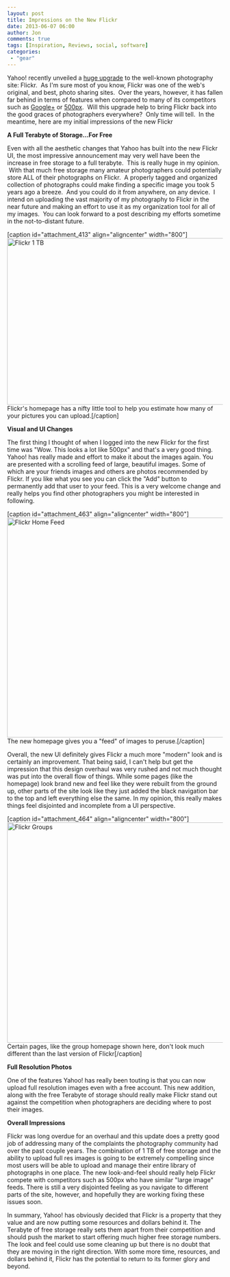 ```yaml
---
layout: post
title: Impressions on the New Flickr
date: 2013-06-07 06:00
author: Jon
comments: true
tags: [Inspiration, Reviews, social, software]
categories:
 - "gear"
---
```

<p>Yahoo! recently unveiled a <a href="http://www.theverge.com/2013/5/20/4349442/yahoo-unveils-the-new-flickr-with-one-terabyte-of-free-space" target="_blank">huge upgrade</a> to the well-known photography site: Flickr.  As I'm sure most of you know, Flickr was one of the web's original, and best, photo sharing sites.  Over the years, however, it has fallen far behind in terms of features when compared to many of its competitors such as <a href="http://plus.google.com" target="_blank">Google+</a> or <a href="http://500px.com" target="_blank">500px</a>.  Will this upgrade help to bring Flickr back into the good graces of photographers everywhere?  Only time will tell.  In the meantime, here are my initial impressions of the new Flickr</p>

<strong>A Full Terabyte of Storage...For Free</strong>

<p>Even with all the aesthetic changes that Yahoo has built into the new Flickr UI, the most impressive announcement may very well have been the increase in free storage to a full terabyte.  This is really huge in my opinion.  With that much free storage many amateur photographers could potentially store ALL of their photographs on Flickr.  A properly tagged and organized collection of photographs could make finding a specific image you took 5 years ago a breeze.  And you could do it from anywhere, on any device.  I intend on uploading the vast majority of my photography to Flickr in the near future and making an effort to use it as my organization tool for all of my images.  You can look forward to a post describing my efforts sometime in the not-to-distant future.</p>

[caption id="attachment_413" align="aligncenter" width="800"]<a href="http://thecloseupproject.com/wp-content/uploads/2013/05/Flickr1.jpg"><img class="size-full wp-image-413" alt="Flickr 1 TB" src="http://thecloseupproject.com/wp-content/uploads/2013/05/Flickr1.jpg" width="800" height="388" /></a> Flickr's homepage has a nifty little tool to help you estimate how many of your pictures you can upload.[/caption]

<strong>Visual and UI Changes</strong>

<p>
The first thing I thought of when I logged into the new Flickr for the first time was "Wow. This looks a lot like 500px" and that's a very good thing.  Yahoo! has really made and effort to make it about the images again.  You are presented with a scrolling feed of large, beautiful images.  Some of which are your friends images and others are photos recommended by Flickr. If you like what you see you can click the "Add" button to permanently add that user to your feed.  This is a very welcome change and really helps you find other photographers you might be interested in following.  
</p>

[caption id="attachment_463" align="aligncenter" width="800"]<a href="http://thecloseupproject.com/wp-content/uploads/2013/06/Screen-shot-2013-06-06-at-9.25.40-PM.png"><img src="http://thecloseupproject.com/wp-content/uploads/2013/06/Screen-shot-2013-06-06-at-9.25.40-PM.png" alt="Flickr Home Feed" width="800" height="512" class="size-full wp-image-463" /></a> The new homepage gives you a "feed" of images to peruse.[/caption]

<p>
Overall, the new UI definitely gives Flickr a much more "modern" look and is certainly an improvement.  That being said, I can't help but get the impression that this design overhaul was very rushed and not much thought was put into the overall flow of things.  While some pages (like the homepage) look brand new and feel like they were rebuilt from the ground up, other parts of the site look like they just added the black navigation bar to the top and left everything else the same. In my opinion, this really makes things feel disjointed and incomplete from a UI perspective.
</p>

[caption id="attachment_464" align="aligncenter" width="800"]<a href="http://thecloseupproject.com/wp-content/uploads/2013/06/Screen-shot-2013-06-06-at-9.14.19-PM.png"><img src="http://thecloseupproject.com/wp-content/uploads/2013/06/Screen-shot-2013-06-06-at-9.14.19-PM.png" alt="Flickr Groups" width="800" height="513" class="size-full wp-image-464" /></a> Certain pages, like the group homepage shown here, don't look much different than the last version of Flickr[/caption]

<strong>Full Resolution Photos</strong>
<p>
One of the features Yahoo! has really been touting is that you can now upload full resolution images even with a free account. This new addition, along with the free Terabyte of storage should really make Flickr stand out against the competition when photographers are deciding where to post their images.   
</p>

<strong>Overall Impressions</strong>
<p>
Flickr was long overdue for an overhaul and this update does a pretty good job of addressing many of the complaints the photography community had over the past couple years.  The combination of 1 TB of free storage and the ability to upload full res images is going to be extremely compelling since most users will be able to upload and manage their entire library of photographs in one place.  The new look-and-feel should really help Flickr compete with competitors such as 500px who have similar "large image" feeds.  There is still a very disjointed feeling as you navigate to different parts of the site, however, and hopefully they are working fixing these issues soon.  
</p>

<p>
In summary, Yahoo! has obviously decided that Flickr is a property that they value and are now putting some resources and dollars behind it.  The Terabyte of free storage really sets them apart from their competition and should push the market to start offering much higher free storage numbers.  The look and feel could use some cleaning up but there is no doubt that they are moving in the right direction.  With some more time, resources, and dollars behind it, Flickr has the potential to return to its former glory and beyond.
</p>

